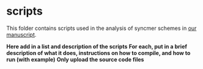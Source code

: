 # scripts
This folder contains scripts used in the analysis of syncmer schemes in [our manuscript](https://www.biorxiv.org/content/10.1101/2022.01.10.475696v1.full.pdf).

**Here add in a list and description of the scripts**
**For each, put in a brief description of what it does, instructions on how to compile, and how to run (with example)**
**Only upload the source code files**

